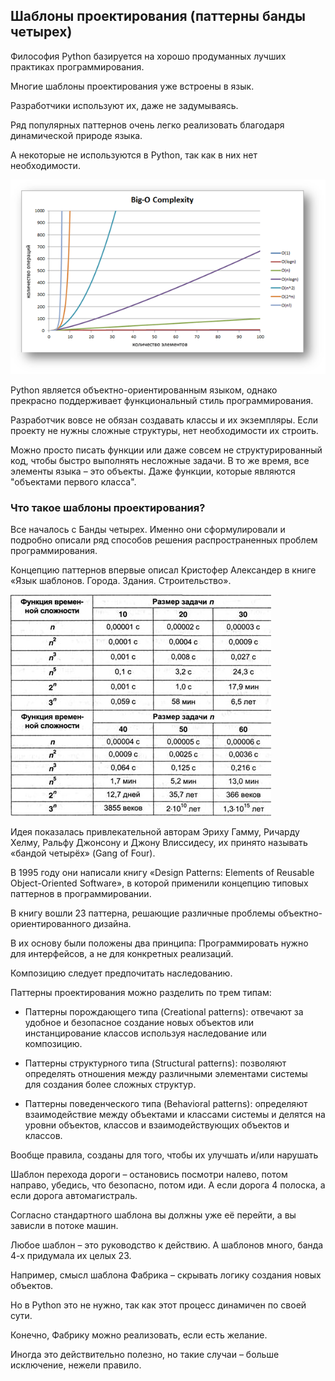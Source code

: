 ## Шаблоны проектирования (паттерны банды четырех)

Философия Python базируется на хорошо продуманных лучших практиках программирования.

Многие шаблоны проектирования уже встроены в язык. 

Разработчики используют их, даже не задумываясь.

Ряд популярных паттернов очень легко реализовать благодаря динамической природе языка.

А некоторые не используются в Python, так как в них нет необходимости.

![](img/img-01.png)

Python является объектно-ориентированным языком, однако прекрасно поддерживает функциональный стиль программирования. 

Разработчик вовсе не обязан создавать классы и их экземпляры. Если проекту не нужны сложные структуры, нет необходимости их строить. 

Можно просто писать функции или даже совсем не структурированный код, чтобы быстро выполнять несложные задачи. В то же время, все элементы языка – это объекты. Даже функции, которые являются "объектами первого класса".

### Что такое шаблоны проектирования?

Все началось с Банды четырех. Именно они сформулировали и подробно описали ряд способов решения распространенных проблем программирования. 

Концепцию паттернов впервые описал Кристофер Александер в книге «Язык шаблонов. Города. Здания. Строительство».


![](img/img-02.png)


Идея показалась привлекательной авторам Эриху Гамму, Ричарду Хелму, Ральфу Джонсону и Джону Влиссидесу, их принято называть «бандой четырёх» (Gang of Four). 

В 1995 году они написали книгу «Design Patterns: Elements of Reusable Object-Oriented Software», в которой применили концепцию типовых паттернов в программировании. 

В книгу вошли 23 паттерна, решающие различные проблемы объектно-ориентированного дизайна.

В их основу были положены два принципа:
Программировать нужно для интерфейсов, а не для конкретных реализаций.

Композицию следует предпочитать наследованию.

Паттерны проектирования можно разделить по трем типам:
* Паттерны порождающего типа (Creational patterns):
отвечают за удобное и безопасное создание новых объектов или инстанцирование классов используя наследование или композицию.

* Паттерны структурного типа (Structural patterns): позволяют определять отношения между различными элементами системы для создания более сложных структур.

* Паттерны поведенческого типа (Behavioral patterns): определяют взаимодействие между объектами и классами системы и делятся на уровни объектов, классов и взаимодействующих объектов и классов.


Вообще правила, созданы для того, чтобы их улучшать и/или нарушать

Шаблон перехода дороги – остановись посмотри налево, потом направо, убедись, что безопасно, потом иди. А если дорога 4 полоска, а если дорога автомагистраль.

Согласно стандартного шаблона вы должны уже её перейти, а вы зависли в потоке машин.

Любое шаблон – это руководство к действию. А шаблонов много, банда 4-х придумала их целых 23.

Например, смысл шаблона Фабрика – скрывать логику создания новых объектов. 

Но в Python это не нужно, так как этот процесс динамичен по своей сути. 

Конечно, Фабрику можно реализовать, если есть желание. 

Иногда это действительно полезно, но такие случаи – больше исключение, нежели правило.
